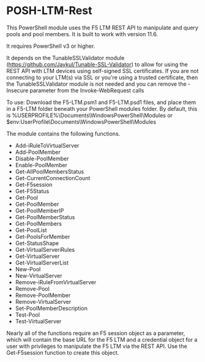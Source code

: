 # POSH-LTM-Rest
This PowerShell module uses the F5 LTM REST API to manipulate and query pools and pool members. 
It is built to work with version 11.6.

It requires PowerShell v3 or higher.

It depends on the TunableSSLValidator module (https://github.com/Jaykul/Tunable-SSL-Validator) to allow for using the REST API with LTM devices using self-signed SSL certificates.
If you are not connecting to your LTM(s) via SSL or you're using a trusted certificate, then the TunableSSLValidator module is not needed and you can remove the -Insecure parameter from the Invoke-WebRequest calls

To use:
Download the F5-LTM.psm1 and F5-LTM.psd1 files, and place them in a F5-LTM folder beneath your PowerShell modules folder. By default, this is %USERPROFILE%\Documents\WindowsPowerShell\Modules or $env:UserProfile\Documents\WindowsPowerShell\Modules

The module contains the following functions. 

   * Add-iRuleToVirtualServer
   * Add-PoolMember
   * Disable-PoolMember
   * Enable-PoolMember
   * Get-AllPoolMembersStatus
   * Get-CurrentConnectionCount
   * Get-F5session
   * Get-F5Status
   * Get-Pool
   * Get-PoolMember
   * Get-PoolMemberIP
   * Get-PoolMemberStatus
   * Get-PoolMembers
   * Get-PoolList
   * Get-PoolsForMember
   * Get-StatusShape
   * Get-VirtualServeriRules
   * Get-VirtualServer
   * Get-VirtualServerList
   * New-Pool
   * New-VirtualServer
   * Remove-iRuleFromVirtualServer
   * Remove-Pool
   * Remove-PoolMember
   * Remove-VirtualServer
   * Set-PoolMemberDescription
   * Test-Pool
   * Test-VirtualServer

Nearly all of the functions require an F5 session object as a parameter, which will contain the base URL for the F5 LTM and a credential object for a user with privileges to manipulate the F5 LTM via the REST API. Use the Get-F5session function to create this object.

